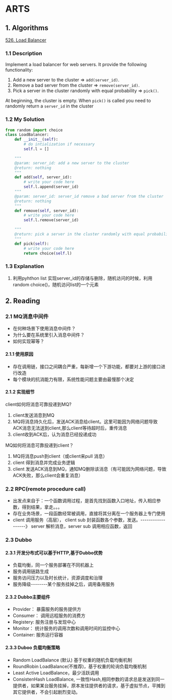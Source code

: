 ﻿


# ARTS
## 1. Algorithms
[526. Load Balancer](https://www.lintcode.com/problem/load-balancer/description)
### 1.1 Description
Implement a load balancer for web servers. It provide the following functionality:

1.  Add a new server to the cluster =>  `add(server_id)`.
2.  Remove a bad server from the cluster =>  `remove(server_id)`.
3.  Pick a server in the cluster randomly with equal probability =>  `pick()`.

At beginning, the cluster is empty. When  `pick()`  is called you need to randomly return a  `server_id`  in the cluster

### 1.2 My Solution
```python
from random import choice
class LoadBalancer:
    def __init__(self):
        # do intialization if necessary
        self.l = []

    """
    @param: server_id: add a new server to the cluster
    @return: nothing
    """
    def add(self, server_id):
        # write your code here
        self.l.append(server_id)
    """
    @param: server_id: server_id remove a bad server from the cluster
    @return: nothing
    """
    def remove(self, server_id):
        # write your code here
        self.l.remove(server_id)

    """
    @return: pick a server in the cluster randomly with equal probability
    """
    def pick(self):
        # write your code here
        return choice(self.l)

```

### 1.3 Explanation
1. 利用pyhthon list 实现server_id的存储与删除，随机访问的时候，利用random choice()，随机访问list的一个元素


## 2. Reading
### 2.1 MQ消息中间件
- 在何种场景下使用消息中间件？
- 为什么要在系统里引入消息中间件？
- 如何实现幂等？

#### 2.1.1 使用原因
- 存在调用链，接口之间耦合严重，每新增一个下游功能，都要对上游的接口进行改造
- 每个模块的抗消能力有限，系统性能问题主要由最慢那个决定

#### 2.1.2 实现细节
client如何将消息可靠投递到MQ?
1. client发送消息到MQ
2. MQ将消息持久化后，发送ACK消息给client。这里可能因为网络问题导致ACK消息无法送到client,那么client等待超时后，重传消息
3. client收到ACK后，认为消息已经投递成功

MQ如何将消息可靠投递到client？
1. MQ将消息push到client（或client来pull 消息）
2. client 得到消息并完成业务逻辑
3. client 发送ACK消息到MQ，通知MQ删除该消息（有可能因为网络问题，导致ACK失败，那么client会重复消息）

### 2.2 RPC(remote procedure call)
- 出发点来自于：一个函数调用过程，是首先找到函数入口地址，传入相应参数，得到结果，拿走。。。
- 存在业务场景，一段函数经常被调用，直接将其分离在一个服务器上专门使用
-  client 调用服务（高层）， client sub 封装函数各个参数，发送。------------------》 server 解析消息，server sub 调用相应函数，返回

### 2.3 Dubbo
#### 2.3.1 开发分布式可以基于HTTP,基于Dubbo优势
- 负载均衡，同一个服务部署在不同机器上
- 服务调用链路生成
- 服务访问压力以及时长统计，资源调度和治理
- 服务降级--------某个服务挂掉之后，调用备用服务

#### 2.3.2 Dubbo主要组件
- Provider： 暴露服务的服务提供方
- Consumer： 调用远程服务的消费方
- Registery: 服务注册与发现中心
- Monitor： 统计服务的调用次数和调用时间的监控中心
- Container: 服务运行容器

#### 2.3.3 Duboo 负载均衡策略
- Random LoadBalance (默认) 基于权重的随机负载均衡机制
- RoundRobin LoadBalance(不推荐)，基于权重的轮询负载均衡机制
- Least Active LoadBalance，最少活跃调用
- ConsistenHash LoadBalance, 一致性Hash,相同参数的请求总是发送到同一提供者，如果某台服务挂掉，原本发往提供者的请求，基于虚拟节点，平摊到其它提供者，不会引起剧烈变动。








